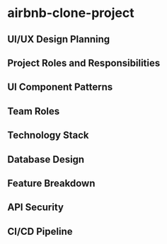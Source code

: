 # airbnb-clone-project
## UI/UX Design Planning
## Project Roles and Responsibilities
## UI Component Patterns
## Team Roles
## Technology Stack
## Database Design
## Feature Breakdown
## API Security
## CI/CD Pipeline

